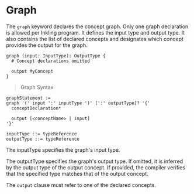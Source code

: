 # Graph

The `graph` keyword declares the concept graph. Only one graph declaration is allowed per Inkling program. It defines the input type and output type. It also contains the list of declared concepts and designates which concept provides the output for the graph.

```inkling2--code
graph (input: InputType): OutputType {
  # Concept declarations omitted

  output MyConcept
}
```

> Graph Syntax

```inkling2--syntax
graphStatement :=
graph '(' input ':' inputType ')' [':' outputType]? '{'
  conceptDeclaration*

  output [<conceptName> | input]
'}'

inputType ::= typeReference
outputType ::= typeReference
```

The inputType specifies the graph's input type.

The outputType specifies the graph's output type. If omitted, it is inferred by the output type of the output concept. If provided, the compiler verifies that the specified type matches that of the output concept.

The `output` clause must refer to one of the declared concepts.

